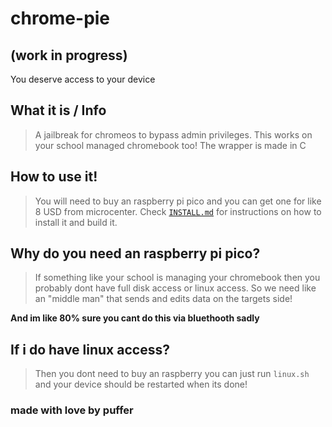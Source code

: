 # chrome-pie
## (work in progress)
You deserve access to your device
## What it is / Info
> A jailbreak for chromeos to bypass admin privileges. This works on your school managed chromebook too!
> The wrapper is made in C

## How to use it!

> You will need to buy an raspberry pi pico and you can get one for like 8 USD from microcenter. Check [`INSTALL.md`](https://github.com/kevinalavik/chrome-pie/main/INSTALL.ms) for instructions on how to install it and build it.

## Why do you need an raspberry pi pico?

> If something like your school is managing your chromebook then you probably dont have full disk access or linux access. So we need like an "middle man" that sends and edits data on the targets side!

**And im like 80% sure you cant do this via bluethooth sadly**
## If i do have linux access?

> Then you dont need to buy an raspberry you can just run `linux.sh` and your device should be restarted when its done!

### made with love by puffer

